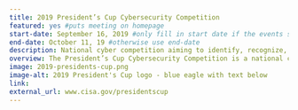 ```yaml
---
title: 2019 President’s Cup Cybersecurity Competition
featured: yes #puts meeting on homepage
start-date: September 16, 2019 #only fill in start date if the events spans multiple days
end-date: October 11, 19 #otherwise use end-date
description: National cyber competition aiming to identify, recognize, and reward the best cybersecurity talent in the federal executive workforce.
overview: The President’s Cup Cybersecurity Competition is a national cyber competition aiming to identify, recognize, and reward the best cybersecurity talent in the federal executive workforce.
image: 2019-presidents-cup.png
image-alt: 2019 President's Cup logo - blue eagle with text below
link:
external_url: www.cisa.gov/presidentscup
---
```

